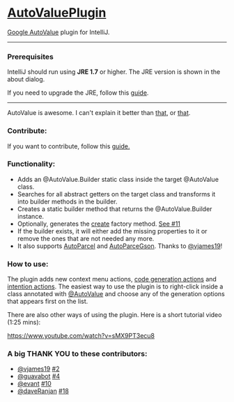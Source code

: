 # [AutoValuePlugin](https://plugins.jetbrains.com/plugin/8091?pr=idea)
[Google AutoValue](https://github.com/google/auto) plugin for IntelliJ.

___
### Prerequisites
IntelliJ should run using **JRE 1.7** or higher.
The JRE version is shown in the about dialog.

If you need to upgrade the JRE, follow this [guide](https://intellij-support.jetbrains.com/hc/en-us/articles/206544879-Selecting-the-JDK-version-the-IDE-will-run-under).
___

AutoValue is awesome.
I can't explain it better than [that](https://github.com/google/auto/blob/master/value/userguide/index.md), or [that](https://docs.google.com/presentation/d/14u_h-lMn7f1rXE1nDiLX0azS3IkgjGl5uxp5jGJ75RE/edit#slide=id.g2a5e9c4a8_00).

### Contribute:
If you want to contribute, follow this [guide.](https://github.com/afcastano/AutoValuePlugin/blob/master/docs/CONTRIBUTE.md)

### Functionality:
- Adds an @AutoValue.Builder static class inside the target @AutoValue class.
- Searches for all abstract getters on the target class and transforms it into builder methods in the builder.
- Creates a static builder method that returns the @AutoValue.Builder instance.
- Optionally, generates the [create](https://github.com/google/auto/blob/master/value/userguide/index.md#in-your-value-class) factory method. [See #11](https://github.com/afcastano/AutoValuePlugin/issues/11)
- If the builder exists, it will either add the missing properties to it or remove the ones that are not needed any more.
- It also supports [AutoParcel](https://github.com/frankiesardo/auto-parcel) and [AutoParceGson](https://github.com/evant/auto-parcel-gson). Thanks to [@vjames19](https://github.com/vjames19)!

### How to use:

The plugin adds new context menu actions, [code generation actions](https://www.jetbrains.com/help/idea/2016.1/generating-code.html) and [intention actions](https://www.jetbrains.com/help/idea/2016.1/intention-actions.html). The easiest way to use the plugin is to right-click inside a class annotated with [@AutoValue](https://github.com/google/auto) and choose any of the generation options that appears first on the list.

There are also other ways of using the plugin. Here is a short tutorial video (1:25 mins):

https://www.youtube.com/watch?v=sMX9PT3ecu8

### A big THANK YOU to these contributors:
- [@vjames19](https://github.com/vjames19) [#2](https://github.com/afcastano/AutoValuePlugin/pull/2)
- [@guavabot](https://github.com/guavabot) [#4](https://github.com/afcastano/AutoValuePlugin/pull/4)
- [@evant](https://github.com/evant) [#10](https://github.com/afcastano/AutoValuePlugin/pull/10)
- [@daveRanjan](https://github.com/daveRanjan) [#18](https://github.com/afcastano/AutoValuePlugin/pull/18)

